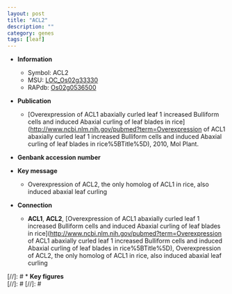 ```yaml
---
layout: post
title: "ACL2"
description: ""
category: genes
tags: [leaf]
---
```


* **Information**  
    + Symbol: ACL2  
    + MSU: [LOC_Os02g33330](http://rice.plantbiology.msu.edu/cgi-bin/ORF_infopage.cgi?orf=LOC_Os02g33330)  
    + RAPdb: [Os02g0536500](http://rapdb.dna.affrc.go.jp/viewer/gbrowse_details/irgsp1?name=Os02g0536500)  

* **Publication**  
    + [Overexpression of ACL1 abaxially curled leaf 1 increased Bulliform cells and induced Abaxial curling of leaf blades in rice](http://www.ncbi.nlm.nih.gov/pubmed?term=Overexpression of ACL1 abaxially curled leaf 1 increased Bulliform cells and induced Abaxial curling of leaf blades in rice%5BTitle%5D), 2010, Mol Plant.

* **Genbank accession number**  

* **Key message**  
    + Overexpression of ACL2, the only homolog of ACL1 in rice, also induced abaxial leaf curling

* **Connection**  
    + __ACL1__, __ACL2__, [Overexpression of ACL1 abaxially curled leaf 1 increased Bulliform cells and induced Abaxial curling of leaf blades in rice](http://www.ncbi.nlm.nih.gov/pubmed?term=Overexpression of ACL1 abaxially curled leaf 1 increased Bulliform cells and induced Abaxial curling of leaf blades in rice%5BTitle%5D), Overexpression of ACL2, the only homolog of ACL1 in rice, also induced abaxial leaf curling

[//]: # * **Key figures**  
[//]: # 
[//]: # 
